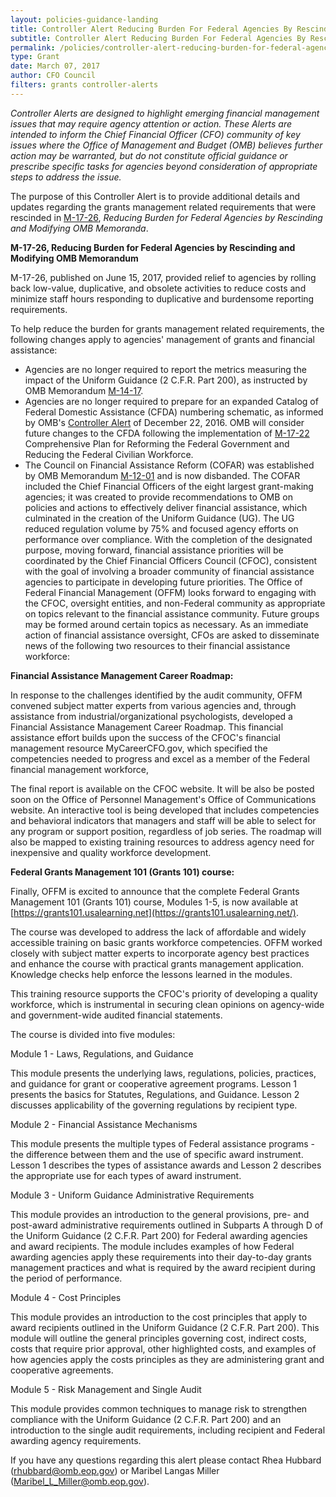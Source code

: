 ```yaml
---
layout: policies-guidance-landing
title: Controller Alert Reducing Burden For Federal Agencies By Rescinding Grants Management Related Requirements
subtitle: Controller Alert Reducing Burden For Federal Agencies By Rescinding Grants Management Related Requirements 
permalink: /policies/controller-alert-reducing-burden-for-federal-agencies-by-rescinding-grants-management-related-requirements/
type: Grant
date: March 07, 2017
author: CFO Council 
filters: grants controller-alerts
---
```


*Controller Alerts are designed to highlight emerging financial management issues that may require agency attention or action.  These Alerts are intended to inform the Chief Financial Officer (CFO) community of key issues where the Office of Management and Budget (OMB) believes further action may be warranted, but do not constitute official guidance or prescribe specific tasks for agencies beyond consideration of appropriate steps to address the issue.*

The purpose of this Controller Alert is to provide additional details and updates regarding the grants management related requirements that were rescinded in [M-17-26](https://www.whitehouse.gov/sites/whitehouse.gov/files/omb/memoranda/2017/M-17-26.pdf), *Reducing Burden for Federal Agencies by Rescinding and Modifying OMB Memoranda*.

 **M-17-26, Reducing Burden for Federal Agencies by Rescinding and Modifying OMB Memorandum** 

M-17-26, published on June 15, 2017,  provided relief to agencies by rolling back low-value, duplicative, and obsolete activities to reduce costs and minimize staff hours responding to duplicative and burdensome reporting requirements.

To help reduce the burden for grants management related requirements, the following changes apply to agencies' management of grants and financial assistance:

* Agencies are no longer required to report the metrics measuring the impact of the Uniform Guidance (2 C.F.R. Part 200), as instructed by OMB Memorandum [M-14-17](https://obamawhitehouse.archives.gov/sites/default/files/omb/memoranda/2014/m-14-17.pdf).
* Agencies are no longer required to prepare for an expanded Catalog of Federal Domestic Assistance (CFDA) numbering schematic, as informed by OMB's [Controller Alert](https://cfo.gov//2016/12/22/controller-alert-catalog-of-federal-domestic-assistance-numbering-schematic/) of December 22, 2016. OMB will consider future changes to the CFDA following the implementation of [M-17-22](https://www.whitehouse.gov/sites/whitehouse.gov/files/omb/memoranda/2017/M-17-22.pdf) Comprehensive Plan for Reforming the Federal Government and Reducing the Federal Civilian Workforce.
* The Council on Financial Assistance Reform (COFAR) was established by OMB Memorandum [M-12-01](https://obamawhitehouse.archives.gov/sites/default/files/omb/memoranda/2012/m-12-01.pdf) and is now disbanded. The COFAR included the Chief Financial Officers of the eight largest grant-making agencies; it was created to provide recommendations to OMB on policies and actions to effectively deliver financial assistance, which culminated in the creation of the Uniform Guidance (UG). The UG reduced regulation volume by 75% and focused agency efforts on performance over compliance. With the completion of the designated purpose, moving forward, financial assistance priorities will be coordinated by the Chief Financial Officers Council (CFOC), consistent with the goal of involving a broader community of financial assistance agencies to participate in developing future priorities. The Office of Federal Financial Management (OFFM) looks forward to engaging with the CFOC, oversight entities, and non-Federal community as appropriate on topics relevant to the financial assistance community. Future groups may be formed around certain topics as necessary.
As an immediate action of financial assistance oversight, CFOs are asked to disseminate news of the following two resources to their financial assistance workforce:

**Financial Assistance Management Career Roadmap:**

In response to the challenges identified by the audit community, OFFM convened subject matter experts from various agencies and, through assistance from industrial/organizational psychologists, developed a Financial Assistance Management Career Roadmap. This financial assistance effort builds upon the success of the CFOC's financial management resource MyCareerCFO.gov, which specified the competencies needed to progress and excel as a member of the Federal financial management workforce,

The final report is available on the CFOC website. It will be also be posted soon on the Office of Personnel Management's Office of Communications website.  An interactive tool is being developed that includes competencies and behavioral indicators that managers and staff will be able to select for any program or support position, regardless of job series. The roadmap will also be mapped to existing training resources to address agency need for inexpensive and quality workforce development.

**Federal Grants Management 101 (Grants 101) course:**

Finally, OFFM is excited to announce that the complete Federal Grants Management 101 (Grants 101) course, Modules 1-5, is now available at [https://grants101.usalearning.net](https://grants101.usalearning.net/).

The course was developed to address the lack of affordable and widely accessible training on basic grants workforce competencies.   OFFM worked closely with subject matter experts to incorporate agency best practices and enhance the course with practical grants management application. Knowledge checks help enforce the lessons learned in the modules.

This training resource supports the CFOC's priority of developing a quality workforce, which is instrumental in securing clean opinions on agency-wide and government-wide audited financial statements.

The course is divided into five modules:

Module 1 - Laws, Regulations, and Guidance

This module presents the underlying laws, regulations, policies, practices, and guidance for grant or cooperative agreement programs.  Lesson 1 presents the basics for Statutes, Regulations, and Guidance.  Lesson 2 discusses applicability of the governing regulations by recipient type.

Module 2 - Financial Assistance Mechanisms

This module presents the multiple types of Federal assistance programs - the difference between them and the use of specific award instrument.  Lesson 1 describes the types of assistance awards and Lesson 2 describes the appropriate use for each types of award instrument.

Module 3 - Uniform Guidance Administrative Requirements

This module provides an introduction to the general provisions, pre- and post-award administrative requirements outlined in Subparts A through D of the Uniform Guidance (2 C.F.R. Part 200) for Federal awarding agencies and award recipients. The module includes examples of how Federal awarding agencies apply these requirements into their day-to-day grants management practices and what is required by the award recipient during the period of performance.

Module 4 - Cost Principles

This module provides an introduction to the cost principles that apply to award recipients outlined in the Uniform Guidance (2 C.F.R. Part 200). This module will outline the general principles governing cost, indirect costs, costs that require prior approval, other highlighted costs, and examples of how agencies apply the costs principles as they are administering grant and cooperative agreements.

Module 5 - Risk Management and Single Audit

This module provides common techniques to manage risk to strengthen compliance with the Uniform Guidance (2 C.F.R. Part 200) and an introduction to the single audit requirements, including recipient and Federal awarding agency requirements.

If you have any questions regarding this alert please contact Rhea Hubbard (rhubbard@omb.eop.gov) or Maribel Langas Miller ([Maribel_L_Miller@omb.eop.gov](mailto:Maribel_L_Miller@omb.eop.gov)).

